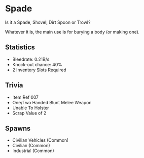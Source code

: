 # Spade

Is it a Spade, Shovel, Dirt Spoon or Trowl?

Whatever it is, the main use is for burying a body (or making one).

## Statistics

- Bleedrate: 0.21B/s
- Knock-out chance: 40%
- 2 Inventory Slots Required

## Trivia

- Item Ref 007
- One/Two Handed Blunt Melee Weapon
- Unable To Holster
- Scrap Value of 2

## Spawns

- Civilian Vehicles (Common)
- Civilian (Common)
- Industrial (Common)
